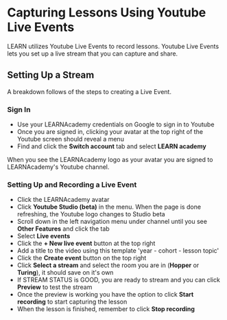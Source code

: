 # Capturing Lessons Using Youtube Live Events

LEARN utilizes Youtube Live Events to record lessons. Youtube Live Events lets you set up a live stream that you can capture and share.

## Setting Up a Stream

A breakdown follows of the steps to creating a Live Event.

### Sign In

- Use your LEARNAcademy credentials on Google to sign in to Youtube
- Once you are signed in, clicking your avatar at the top right of the Youtube screen should reveal a menu
- Find and click the  **Switch account** tab and select **LEARN academy**

When you see the LEARNAcademy logo as your avatar you are signed to LEARNAcademy's Youtube channel.

### Setting Up and Recording a Live Event

- Click the LEARNAcademy avatar
- Click **Youtube Studio (beta)** in the menu. When the page is done refreshing, the Youtube logo changes to Studio beta
- Scroll down in the left navigation menu under channel until you see **Other Features** and click the tab
- Select **Live events**
- Click the **+ New live event** button at the top right
- Add a title to the video using this template 'year - cohort - lesson topic'
- Click the **Create event** button on the top right
- Click **Select a stream** and select the room you are in (**Hopper** or **Turing**), it should save on it's own
- If STREAM STATUS is GOOD, you are ready to stream and you can click **Preview** to test the stream
- Once the preview is working you have the option to click **Start recording** to start capturing the lesson
- When the lesson is finished, remember to click **Stop recording**
